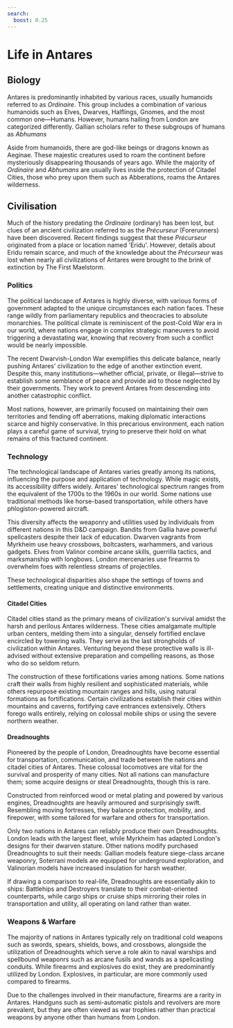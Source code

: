 ```yaml
---
search:
  boost: 0.25
---
```


# Life in Antares

## Biology

Antares is predominantly inhabited by various races, usually humanoids referred to as *Ordinaire*. This group includes a combination of various humanoids such as Elves, Dwarves, Halflings, Gnomes, and the most common one—Humans. However, humans hailing from London are categorized differently. Gallian scholars refer to these subgroups of humans as *Abhumans* 

Aside from humanoids, there are god-like beings or dragons known as Aeginae. These majestic creatures used to roam the continent before mysteriously disappearing thousands of years ago. While the majority of *Ordinaire* and *Abhumans* are usually lives inside the protection of Citadel Cities, those who prey upon them such as Abberations, roams the Antares wilderness.

## Civilisation

Much of the history predating the *Ordinaire* (ordinary) has been lost, but clues of an ancient civilization referred to as the *Précurseur* (Forerunners) have been discovered. Recent findings suggest that these *Précurseur* originated from a place or location named 'Eridu'. However, details about Eridu remain scarce, and much of the knowledge about the *Précurseur* was lost when nearly all civilizations of Antares were brought to the brink of extinction by The First Maelstorm.

### Politics

The political landscape of Antares is highly diverse, with various forms of government adapted to the unique circumstances each nation faces. These range wildly from parliamentary republics and theocracies to absolute monarchies. The political climate is reminiscent of the post-Cold War era in our world, where nations engage in complex strategic maneuvers to avoid triggering a devastating war, knowing that recovery from such a conflict would be nearly impossible.

The recent Dwarvish-London War exemplifies this delicate balance, nearly pushing Antares' civilization to the edge of another extinction event. Despite this, many institutions—whether official, private, or illegal—strive to establish some semblance of peace and provide aid to those neglected by their governments. They work to prevent Antares from descending into another catastrophic conflict.

Most nations, however, are primarily focused on maintaining their own territories and fending off aberrations, making diplomatic interactions scarce and highly conservative. In this precarious environment, each nation plays a careful game of survival, trying to preserve their hold on what remains of this fractured continent.

### Technology

The technological landscape of Antares varies greatly among its nations, influencing the purpose and application of technology. While magic exists, its accessibility differs widely. Antares' technological spectrum ranges from the equivalent of the 1700s to the 1960s in our world. Some nations use traditional methods like horse-based transportation, while others have phlogiston-powered aircraft.

This diversity affects the weaponry and utilities used by individuals from different nations in this D&D campaign. Bandits from Gallia have powerful spellcasters despite their lack of education. Dwarven vagrants from Myrkheim use heavy crossbows, boltcasters, warhammers, and various gadgets. Elves from Valinor combine arcane skills, guerrilla tactics, and marksmanship with longbows. London mercenaries use firearms to overwhelm foes with relentless streams of projectiles.

These technological disparities also shape the settings of towns and settlements, creating unique and distinctive environments.

#### Citadel Cities

Citadel cities stand as the primary means of civilization's survival amidst the harsh and perilous Antares wilderness. These cities amalgamate multiple urban centers, melding them into a singular, densely fortified enclave encircled by towering walls. They serve as the last strongholds of civilization within Antares. Venturing beyond these protective walls is ill-advised without extensive preparation and compelling reasons, as those who do so seldom return.

The construction of these fortifications varies among nations. Some nations craft their walls from highly resilient and sophisticated materials, while others repurpose existing mountain ranges and hills, using natural formations as fortifications. Certain civilizations establish their cities within mountains and caverns, fortifying cave entrances extensively. Others forego walls entirely, relying on colossal mobile ships or using the severe northern weather.

#### Dreadnoughts

Pioneered by the people of London, Dreadnoughts have become essential for transportation, communication, and trade between the nations and citadel cities of Antares. These colossal locomotives are vital for the survival and prosperity of many cities. Not all nations can manufacture them; some acquire designs or steal Dreadnoughts, though this is rare.

Constructed from reinforced wood or metal plating and powered by various engines, Dreadnoughts are heavily armoured and surprisingly swift. Resembling moving fortresses, they balance protection, mobility, and firepower, with some tailored for warfare and others for transportation.

Only two nations in Antares can reliably produce their own Dreadnoughts. London leads with the largest fleet, while Myrkheim has adapted London's designs for their dwarven stature. Other nations modify purchased Dreadnoughts to suit their needs: Gallian models feature siege-class arcane weaponry, Soterrani models are equipped for underground exploration, and Valinorian models have increased insulation for harsh weather.

If drawing a comparison to real-life, Dreadnoughts are essentially akin to ships: Battlehips and Destroyers translate to their combat-oriented counterparts, while cargo ships or cruise ships mirroring their roles in transportation and utility, all operating on land rather than water.

### Weapons & Warfare

The majority of nations in Antares typically rely on traditional cold weapons such as swords, spears, shields, bows, and crossbows, alongside the utilization of Dreadnoughts which serve a role akin to naval warships and spellbound weaponrs such as arcane fusils and wands as a spellcasting conduits. While firearms and explosives do exist, they are predominantly utilized by London. Explosives, in particular, are more commonly used compared to firearms.

Due to the challenges involved in their manufacture, firearms are a rarity in Antares. Handguns such as semi-automatic pistols and revolvers are more prevalent, but they are often viewed as war trophies rather than practical weapons by anyone other than humans from London. 